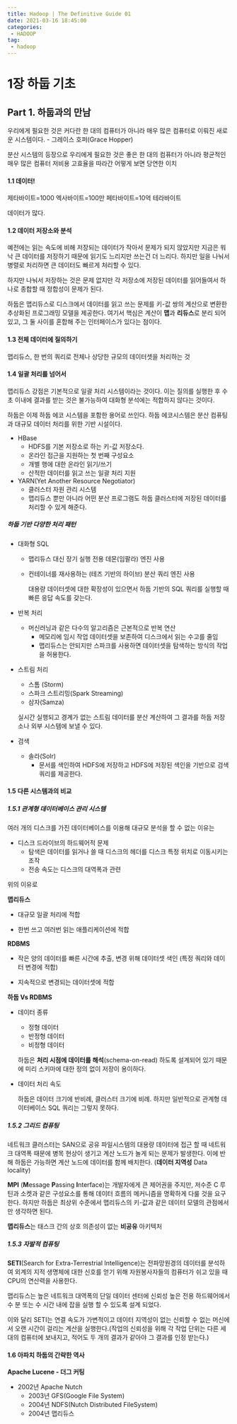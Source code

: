 ```yaml
---
title: Hadoop | The Definitive Guide 01
date: 2021-03-16 18:45:00
categories:
 - HADOOP
tag:
 - hadoop
---
```


# 1장 하둡 기초

## Part 1. 하둡과의 만남

우리에게 필요한 것은 커다란 한 대의 컴퓨터가 아니라 매우 많은 컴퓨터로 이뤄진 새로운 시스템이다. - 그레이스 호퍼(Grace Hopper)

분산 시스템의 등장으로 우리에게 필요한 것은 좋은 한 대의 컴퓨터가 아니라 평균적인 매우 많은 컴퓨터 저비용 고효율을 따라간 어떻게 보면 당연한 이치

<!-- more -->

#### 1.1 데이터!

제타바이트=1000 엑사바이트=100만 페타바이트=10억 테라바이트

데이터가 많다.

#### 1.2 데이터 저장소와 분석

예전에는 읽는 속도에 비해 저장되는 데이터가 작아서 문제가 되지 않았지만 지금은 워낙 큰 데이터를 저장하기 때문에 읽기도 느리지만 쓰는건 더 느리다. 하지만 일을 나눠서 병렬로 처리하면 큰 데이터도 빠르게 처리할 수 있다.

하지만 나눠서 저장하는 것은 문제 없지만 각 저장소에 저장된 데이터를 읽어들여서 하나로 종합할 때 정합성이 문제가 된다.

하둡은 맵리듀스로 디스크에서 데이터를 읽고 쓰는 문제를 키-값 쌍의 계산으로 변환한 추상화된 프로그래밍 모델을 제공한다. 여기서 핵심은 계산이 **맵**과 **리듀스**로 분리 되어 있고, 그 둘 사이를 혼합해 주는 인터페이스가 있다는 점이다.

#### 1.3 전체 데이터에 질의하기

맵리듀스, 한 번의 쿼리로 전체나 상당한 규모의 데이터셋을 처리하는 것

#### 1.4 일괄 처리를 넘어서

맵리듀스 강점은 기본적으로 일괄 처리 시스템이라는 것이다. 이는 질의를 실행한 후 수 초 이내에 결과를 받는 것은 불가능하여 대화형 분석에는 적합하지 않다는 것이다.

하둡은 이제 하둡 에코 시스템을 포함한 용어로 쓰인다. 하둡 에코시스템은 분산 컴퓨팅과 대규모 데이터 처리를 위한 기반 시설이다. 

- HBase
  - HDFS를 기본 저장소로 하는 키-값 저장소다.
  - 온라인 접근을 지원하는 첫 번째 구성요소
  - 개별 행에 대한 온라인 읽기/쓰기
  - 산적한 데이터를 읽고 쓰는 일괄 처리 지원
- YARN(Yet Another Resource Negotiator)
  - 클러스터 자원 관리 시스템
  - 맵리듀스 뿐만 아니라 어떤 분산 프로그램도 하둡 클러스터에 저장된 데이터를 처리할 수 있게 해준다.

##### 하둡 기반 다양한 처리 패턴

- 대화형 SQL

  - 맵리듀스 대신 장기 실행 전용 데몬(임팔라) 엔진 사용

  - 컨테이너를 재사용하는 (테즈 기반의 하이브) 분산 쿼리 엔진 사용

    대용량 데이터셋에 대한 확장성이 있으면서 하둡 기반의 SQL 쿼리를 실행할 때 빠른 응답 속도를 갖는다.

- 반복 처리

  - 머신러닝과 같은 다수의 알고리즘은 근본적으로 반복 연산
    - 메모리에 임시 작업 데이터셋을 보존하여 디스크에서 읽는 수고를 줄임
    - 맵리듀스는 안되지만 스파크를 사용하면 데이터셋을 탐색하는 방식의 작업을 허용한다.

- 스트림 처리

  - 스톰 (Storm)
  - 스파크 스트리밍(Spark Streaming)
  - 삼자(Samza)

  실시간 실행되고 경계가 없는 스트림 데이터를 분산 계산하여 그 결과를 하둡 저장소나 외부 시스템에 보낼 수 있다.

- 검색

  - 솔라(Solr)
    - 문서를 색인하여 HDFS에 저장하고 HDFS에 저장된 색인을 기반으로 검색 쿼리를 제공한다.

#### 1.5 다른 시스템과의 비교

##### 1.5.1 관계형 데이터베이스 관리 시스템

여러 개의 디스크를 가진 데이터베이스를 이용해 대규모 분석을 할 수 없는 이유는

- 디스크 드라이브의 하드웨어적 문제
  - 탐색은 데이터를 읽거나 쓸 때 디스크의 헤더를 디스크 특정 위치로 이동시키는 조작
  - 전송 속도는 디스크의 대역폭과 관련

위의 이유로

**맵리듀스**

- 대규모 일괄 처리에 적합

- 한번 쓰고 여러번 읽는 애플리케이션에 적합

**RDBMS**

- 작은 양의 데이터를 빠른 시간에 추출, 변경 위해 데이터셋 색인 (특정 쿼리와 데이터 변경에 적합)

- 지속적으로 변경되는 데이터셋에 적합



**하둡 Vs RDBMS**

- 데이터 종류
  - 정형 데이터
  - 반정형 데이터
  - 비정형 데이터

  하둡은 **처리 시점에 데이터를 해석**(schema-on-read) 하도록 설계되어 있기 때문에 미리 스키마에 대한 정의 없이 저장이 용이하다. 

- 데이터 처리 속도

  하둡은 데이터 크기에 반비례, 클러스터 크기에 비례. 하지만 일반적으로 관계형 데이터베이스 SQL 쿼리는 그렇지 못하다.

##### 1.5.2 그리드 컴퓨팅

네트워크 클러스터는 SAN으로 공유 파일시스템의 대용량 데이터에 접근 할 때 네트워크 대역폭 때문에 병목 현상이 생기고 계산 노드가 놀게 되는 문제가 발생한다. 이에 반해 하둡은 가능하면 계산 노드에 데이터를 함께 배치한다. (**데이터 지역성** Data locality)

**MPI** (**M**essage **P**assing **I**nterface)는 개발자에게 큰 제어권을 주지만, 저수준 C 루틴과 소켓과 같은 구성요소를 통해 데이터 흐름의 메커니즘을 명확하게 다룰 것을 요구한다. 하지만 하둡은 최상위 수준에서 맵리듀스의 키-값과 같은 데이터 모델의 관점에서만 생각하면 된다.

**맵리듀스**는 태스크 간의 상호 의존성이 없는 **비공유** 아키텍처

##### 1.5.3 자발적 컴퓨팅

**SETI**(Search for Extra-Terrestrial Intelligence)는 전파망원경의 데이터를 분석하여 외계의 지적 생명체에 대한 신호를 얻기 위해 자원봉사자들의 컴퓨터가 쉬고 있을 때 CPU의 연산력을 사용한다.

맵리듀스는  높은 네트워크 대역폭의 단일 데이터 센터에 신뢰성 높은 전용 하드웨어에서 수 분 또는 수 시간 내에 잡을 실행 할 수 있도록 설계 되었다.

이와 달리 SETI는 연결 속도가 가변적이고 데이터 지역성이 없는 신뢰할 수 없는 머신에서 오랜 시간이 걸리는 계산을 실행한다.(작업의 신뢰성을 위해 각 작업 단위는 다른 세대의 컴퓨터에 보내지고, 적어도 두 개의 결과가 같아야 그 결과를 인정 받는다.)

#### 1.6 아파치 하둡의 간략한 역사

**Apache Lucene - 더그 커팅**

- 2002년 Apache Nutch
  - 2003년 GFS(Google File System)
  - 2004년 NDFS(Nutch Distributed FileSystem)
  - 2004년 맵리듀스